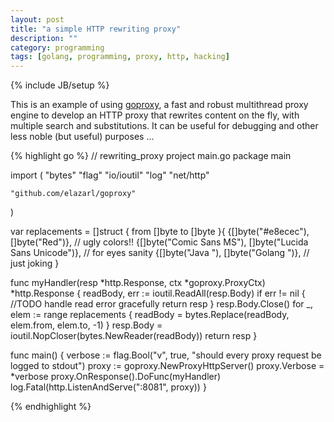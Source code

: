 ```yaml
---
layout: post
title: "a simple HTTP rewriting proxy"
description: ""
category: programming
tags: [golang, programming, proxy, http, hacking]
---
```

{% include JB/setup %}

This is an example of using [goproxy](https://github.com/elazarl/goproxy), a fast and robust multithread proxy engine to develop an HTTP proxy that rewrites content on the fly, with multiple search and substitutions. It can be useful for debugging and other less noble (but useful) purposes ...

{% highlight go %}
// rewriting_proxy project main.go
package main

import (
	"bytes"
	"flag"
	"io/ioutil"
	"log"
	"net/http"

	"github.com/elazarl/goproxy"
)

var replacements = []struct {
	from []byte
	to   []byte
}{
	{[]byte("#e8ecec"), []byte("Red")},                       // ugly colors!!
	{[]byte("Comic Sans MS"), []byte("Lucida Sans Unicode")}, // for eyes sanity
	{[]byte("Java "), []byte("Golang ")},                     // just joking
}

func myHandler(resp *http.Response, ctx *goproxy.ProxyCtx) *http.Response {
	readBody, err := ioutil.ReadAll(resp.Body)
	if err != nil {
		//TODO handle read error gracefully
		return resp
	}
	resp.Body.Close()
	for _, elem := range replacements {
		readBody = bytes.Replace(readBody, elem.from, elem.to, -1)
	}
	resp.Body = ioutil.NopCloser(bytes.NewReader(readBody))
	return resp
}

func main() {
	verbose := flag.Bool("v", true, "should every proxy request be logged to stdout")
	proxy := goproxy.NewProxyHttpServer()
	proxy.Verbose = *verbose
	proxy.OnResponse().DoFunc(myHandler)
	log.Fatal(http.ListenAndServe(":8081", proxy))
}

{% endhighlight %}
